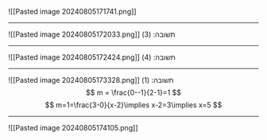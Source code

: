 ![[Pasted image 20240805171741.png]]
***
![[Pasted image 20240805172033.png]]
תשובה: (3)
***
![[Pasted image 20240805172424.png]]
תשובה: (4)
***
![[Pasted image 20240805173328.png]]
תשובה: (1)
$$
m = \frac{0--1}{2-1}=1
$$
$$
m=1=\frac{3-0}{x-2}\implies x-2=3\implies x=5
$$
***
![[Pasted image 20240805174105.png]]
